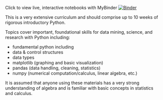 Click to view live, interactive notebooks with MyBinder
[![Binder](https://mybinder.org/badge_logo.svg)](https://mybinder.org/v2/gh/clockelliptic/Spring18_Python_Study/master)

This is a very extensive curriculum and should comprise up to 10 weeks of rigorous introductory Python.

Topics cover important, foundational skills for data mining, science, and research with Python including: 
 - fundamental python including 
  - data & control structures
  - data types
 - matplotlib (graphing and basic visualization)
 - pandas (data handling, cleaning, statistics)
 - numpy (numerical computation/calculus, linear algebra, etc.)
 
It is assumed that anyone using these materials has a very strong understanding of algebra and is familiar with basic concepts in statistics and calculus.
